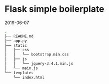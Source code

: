 # Flask simple boilerplate

2019-06-07

```bash
.
├── README.md
├── app.py
├── static
│   ├── css
│   │   └── bootstrap.min.css
│   ├── js
│   │   └── jquery-3.4.1.min.js
│   └── main.js
└── templates
    └── index.html
```